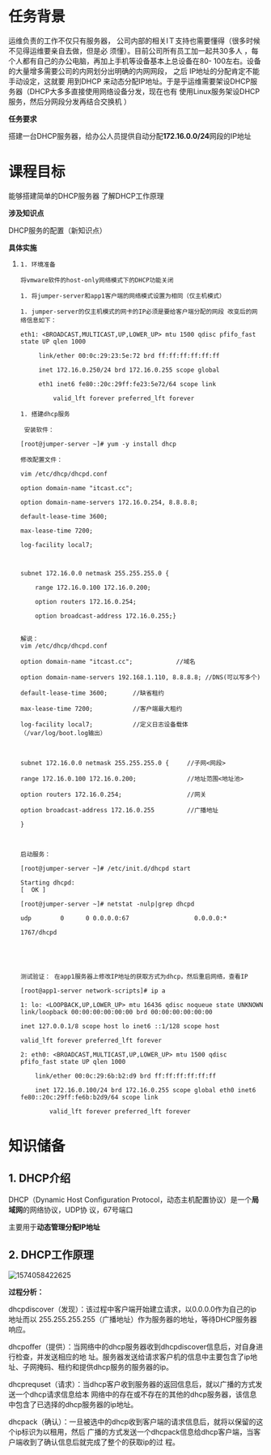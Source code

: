 # 任务背景

运维负责的工作不仅只有服务器， 公司内部的相关IＴ支持也需要懂得（很多时候 不见得运维要亲自去做，但是必 须懂）。目前公司所有员工加一起共30多人 ，每个人都有自己的办公电脑，再加上手机等设备基本上总设备在80- 100左右。设备的大量增多需要公司的内网划分出明确的内网网段， 之后 IP地址的分配肯定不能手动设定，这就要 用到DHCP 来动态分配IP地址。于是乎运维需要架设DHCP服务器（DHCP大多多直接使用网络设备分发，现在也有 使用Linux服务架设DHCP服务，然后分网段分发再结合交换机    ）

**任务要求**

搭建一台DHCP服务器，给办公人员提供自动分配**172.16.0.0/24**网段的IP地址

# 课程目标

 能够搭建简单的DHCP服务器 了解DHCP工作原理

**涉及知识点**

DHCP服务的配置（新知识点）

**具体实施**

 

1. ```
   1. 环境准备
   
   将vmware软件的host-only网络模式下的DHCP功能关闭
   
   1. 将jumper-server和app1客户端的网络模式设置为相同（仅主机模式）
   
   1. jumper-server的仅主机模式的网卡的IP必须是要给客户端分配的网段 改变后的网络信息如下：
   
   eth1: <BROADCAST,MULTICAST,UP,LOWER_UP> mtu 1500 qdisc pfifo_fast state UP qlen 1000 
   
   ​     link/ether 00:0c:29:23:5e:72 brd ff:ff:ff:ff:ff:ff
   
   ​     inet 172.16.0.250/24 brd 172.16.0.255 scope global 
   
   ​     eth1 inet6 fe80::20c:29ff:fe23:5e72/64 scope link
   
   ​         valid_lft forever preferred_lft forever
   
   1. 搭建dhcp服务
   
    安装软件：
   
   [root@jumper-server ~]# yum -y install dhcp
   
   修改配置文件：
   
   vim /etc/dhcp/dhcpd.conf
   
   option domain-name "itcast.cc";
   
   option domain-name-servers 172.16.0.254, 8.8.8.8;
   
   default-lease-time 3600;
   
   max-lease-time 7200; 
   
   log-facility local7;
   
    
   
   subnet 172.16.0.0 netmask 255.255.255.0 {
   
   ​    range 172.16.0.100 172.16.0.200;
   
   ​    option routers 172.16.0.254;
   
   ​    option broadcast-address 172.16.0.255;}
   
    
   解说：
   vim /etc/dhcp/dhcpd.conf
   
   option domain-name "itcast.cc";            //域名
   
   option domain-name-servers 192.168.1.110, 8.8.8.8; //DNS(可以写多个)
   
   default-lease-time 3600;       //缺省租约
   
   max-lease-time 7200;           //客户端最大租约
   
   log-facility local7;           //定义日志设备载体    （/var/log/boot.log输出）
   
    
   
   subnet 172.16.0.0 netmask 255.255.255.0 {     //子网<网段>
   
   range 172.16.0.100 172.16.0.200;              //地址范围<地址池> 
   
   option routers 172.16.0.254;                  //网关
   
   option broadcast-address 172.16.0.255         //广播地址
   
   }
   
    
   
   启动服务：
   
   [root@jumper-server ~]# /etc/init.d/dhcpd start
   
   Starting dhcpd:                                                        [  OK ]
   
   [root@jumper-server ~]# netstat -nulp|grep dhcpd
   
   udp        0      0 0.0.0.0:67                  0.0.0.0:*
   
   1767/dhcpd
   
    
   
    
   
   测试验证： 在app1服务器上修改IP地址的获取方式为dhcp，然后重启网络，查看IP 
   
   [root@app1-server network-scripts]# ip a
   
   1: lo: <LOOPBACK,UP,LOWER_UP> mtu 16436 qdisc noqueue state UNKNOWN link/loopback 00:00:00:00:00:00 brd 00:00:00:00:00:00
   
   inet 127.0.0.1/8 scope host lo inet6 ::1/128 scope host
   
   valid_lft forever preferred_lft forever
   
   2: eth0: <BROADCAST,MULTICAST,UP,LOWER_UP> mtu 1500 qdisc pfifo_fast state UP qlen 1000 
   
   ​    link/ether 00:0c:29:6b:b2:d9 brd ff:ff:ff:ff:ff:ff
   
   ​    inet 172.16.0.100/24 brd 172.16.0.255 scope global eth0 inet6 fe80::20c:29ff:fe6b:b2d9/64 scope link
   
   ​        valid_lft forever preferred_lft forever
   ```

   

 

# 知识储备

## 1.  DHCP介绍

 

DHCP（Dynamic Host Conﬁguration Protocol，动态主机配置协议）是一个**局域网**的网络协议，UDP协 议，67号端口

主要用于**动态管理分配IP地址**

## 2.  DHCP工作原理



![1574058422625](1574058422625.png)

 

**过程分析：**

​    dhcpdiscover（发现）：该过程中客户端开始建立请求，以0.0.0.0作为自己的ip地址而以 255.255.255.255（广播地址）作为服务器的地址，等待DHCP服务器响应。

​    dhcpoﬀer（提供）：当网络中的dhcp服务器收到dhcpdiscover信息后，对自身进行检查，并发送相应的地 址。服务器发送给请求客户机的信息中主要包含了ip地址、子网掩码、租约和提供dhcp服务的服务器的ip。 

​    dhcprequset（请求）：当dhcp客户收到服务器的返回信息后，就以广播的方式发送一个dhcp请求信息给本 网络中的存在或不存在的其他的dhcp服务器，该信息中包含了已选择的dhcp服务器的ip地址。

​    dhcpack（确认）：一旦被选中的dhcp收到客户端的请求信息后，就将以保留的这个ip标识为以租用，然后 广播的方式发送一个dhcpack信息给dhcp客户端，当客户端收到了确认信息后就完成了整个的获取ip的过 程。

